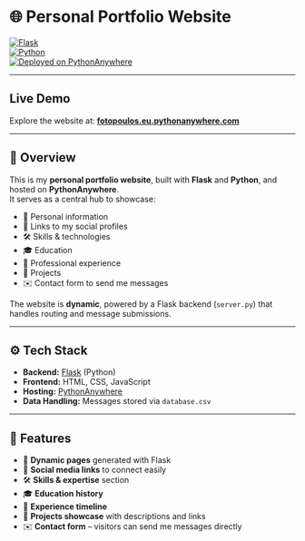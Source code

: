 # 🌐 Personal Portfolio Website

[![Flask](https://img.shields.io/badge/Flask-2.x-lightgrey?logo=flask)](https://flask.palletsprojects.com/)  
[![Python](https://img.shields.io/badge/Python-3.9%2B-blue)](https://www.python.org/)  
[![Deployed on PythonAnywhere](https://img.shields.io/badge/Deployed-PythonAnywhere-green)](https://www.pythonanywhere.com/)  

---

##  Live Demo

Explore the website at: **[fotopoulos.eu.pythonanywhere.com](https://fotopoulos.eu.pythonanywhere.com/)**

---

## 📌 Overview

This is my **personal portfolio website**, built with **Flask** and **Python**, and hosted on **PythonAnywhere**.  
It serves as a central hub to showcase:  
- 👤 Personal information  
- 🔗 Links to my social profiles  
- 🛠 Skills & technologies  
- 🎓 Education  
- 💼 Professional experience  
- 📂 Projects  
- ✉️ Contact form to send me messages  

The website is **dynamic**, powered by a Flask backend (`server.py`) that handles routing and message submissions.

---

## ⚙️ Tech Stack

- **Backend:** [Flask](https://flask.palletsprojects.com/) (Python)  
- **Frontend:** HTML, CSS, JavaScript  
- **Hosting:** [PythonAnywhere](https://www.pythonanywhere.com/)  
- **Data Handling:** Messages stored via `database.csv`  

---

## 🚀 Features

- 📄 **Dynamic pages** generated with Flask  
- 🔗 **Social media links** to connect easily  
- 🛠 **Skills & expertise** section  
- 🎓 **Education history**  
- 💼 **Experience timeline**  
- 📂 **Projects showcase** with descriptions and links  
- ✉️ **Contact form** – visitors can send me messages directly  


